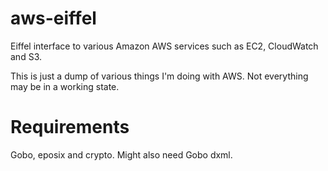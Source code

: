 # aws-eiffel
Eiffel interface to various Amazon AWS services such as EC2, CloudWatch and S3.

This is just a dump of various things I'm doing with AWS. Not
everything may be in a working state.


# Requirements

Gobo, eposix and crypto. Might also need Gobo dxml.
